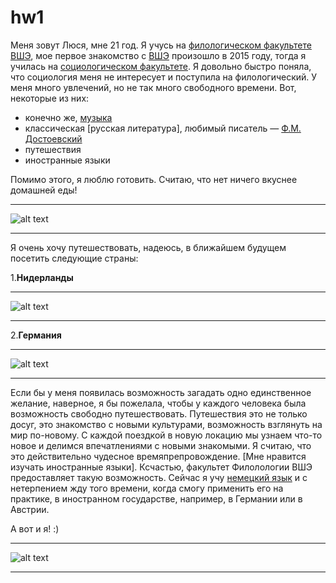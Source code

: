 # hw1
Меня зовут Люся, мне 21 год. Я учусь на [филологическом факультете ВШЭ](https://www.hse.ru/ba/philology/), мое первое знакомство с [ВШЭ](http://www.hse.ru) произошло в 2015 году, тогда я училась на [социологическом факультете](http://www.social.hse.ru). Я довольно быстро поняла, что социология меня не интересует и поступила на филологический. У меня много увлечений,  но не так много свободного времени. Вот, некоторые из них:
* конечно же, [музыка](http://www.vk.com/funk_music)
* классическая [русская литература], любимый писатель — [Ф.М. Достоевский](https://ru.m.wikipedia.org/wiki/Достоевский,_Фёдор_Михайлович)
* путешествия
* иностранные языки

Помимо этого, я люблю готовить. Считаю, что нет ничего вкуснее домашней еды!
***
![alt text](http://ladyeve.ru/wp-content/uploads/2015/07/hobbi-v-dekretnom-otpuske.jpg)
***
Я очень хочу путешествовать, надеюсь, в ближайшем будущем посетить следующие страны:

1.**Нидерланды**
***
![alt text](https://airlife.ua/wp-content/uploads/golandia.jpg)
***

2.**Германия**
***
![alt text](http://www.de-online.ru/novosti/2016-3/rottenburg100.jpeg)
***

Если бы у меня появилась возможность загадать одно единственное желание, наверное, я бы пожелала, чтобы у каждого человека была возможность свободно путешествовать. Путешествия это не только досуг, это знакомство с новыми культурами, возможность взглянуть на мир по-новому. С каждой поездкой в новую локацию мы узнаем что-то новое и делимся впечатлениями с новыми знакомыми. Я считаю, что это действительно чудесное времяпрепровождение.
[Мне нравится изучать иностранные языки]. Ксчастью, факультет Филолологии ВШЭ предоставляет такую возможность. Сейчас я учу [немецкий язык](http://gut-lernen.blogspot.ru/) и с нетерпением жду того времени, когда смогу применить его на практике, в иностранном государстве, например, в Германии или в Австрии.

А вот и я! :)
***
![alt text](https://pp.userapi.com/c639226/v639226104/3a28b/85Bvyy8fTIA.jpg)
***
